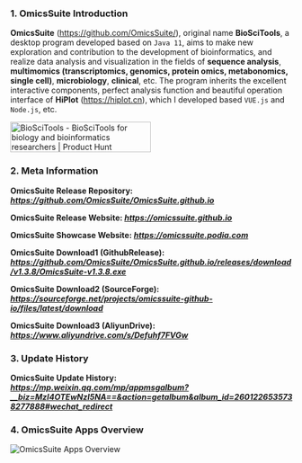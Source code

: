 ### 1. OmicsSuite Introduction
**OmicsSuite** (https://github.com/OmicsSuite/), original name **BioSciTools**, a desktop program developed based on `Java 11`, aims to make new exploration and contribution to the development of bioinformatics, and realize data analysis and visualization in the fields of **sequence analysis**, **multimomics (transcriptomics, genomics, protein omics, metabonomics, single cell)**, **microbiology**, **clinical**, etc. The program inherits the excellent interactive components, perfect analysis function and beautiful operation interface of **HiPlot** (https://hiplot.cn), which I developed based `VUE.js` and `Node.js`, etc.

<a href="https://www.producthunt.com/posts/bioscitools?utm_source=badge-featured&utm_medium=badge&utm_souce=badge-bioscitools" target="_blank">
<img src="https://api.producthunt.com/widgets/embed-image/v1/featured.svg?post_id=386938&theme=light" alt="BioSciTools - BioSciTools&#0032;for&#0032;biology&#0032;and&#0032;bioinformatics&#0032;researchers | Product Hunt" style="width: 250px; height: 54px;" width="250" height="54" />
</a>

### 2. Meta Information
**OmicsSuite Release Repository: _https://github.com/OmicsSuite/OmicsSuite.github.io_**

**OmicsSuite Release Website: _https://omicssuite.github.io_**

**OmicsSuite Showcase Website: _https://omicssuite.podia.com_**

**OmicsSuite Download1 (GithubRelease): _https://github.com/OmicsSuite/OmicsSuite.github.io/releases/download/v1.3.8/OmicsSuite-v1.3.8.exe_**

**OmicsSuite Download2 (SourceForge): _https://sourceforge.net/projects/omicssuite-github-io/files/latest/download_**

**OmicsSuite Download3 (AliyunDrive): _https://www.aliyundrive.com/s/Defuhf7FVGw_**

### 3. Update History
**OmicsSuite Update History: _https://mp.weixin.qq.com/mp/appmsgalbum?__biz=MzI4OTEwNzI5NA==&action=getalbum&album_id=2601226535738277888#wechat_redirect_**

### 4. OmicsSuite Apps Overview
![OmicsSuite Apps Overview](https://mmbiz.qpic.cn/mmbiz_png/2kzTYj03uPChs9VVPiakP6YIAfLqSIWTKj2n5KWHEsVXhep3cibA8IvyFv1ZgmiakBSIbpyxgA3ILZl7Wv04ybxPQ/640?wx_fmt=png&wxfrom=5&wx_lazy=1&wx_co=1)
